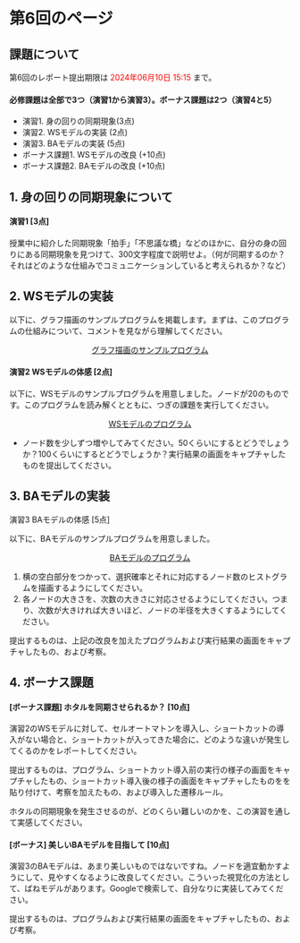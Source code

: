 # 第6回のページ



## 課題について

第6回のレポート提出期限は <span style="color: red;">2024年06月10日 15:15</span> まで。



#### 必修課題は全部で3つ（演習1から演習3）。ボーナス課題は2つ（演習4と5）
- 演習1. 身の回りの同期現象(3点)
- 演習2. WSモデルの実装 (2点)
- 演習3. BAモデルの実装 (5点)
- ボーナス課題1. WSモデルの改良 (+10点)
- ボーナス課題2. BAモデルの改良 (+10点)




## 1. 身の回りの同期現象について


#### 演習1 [3点]

授業中に紹介した同期現象「拍手」「不思議な橋」などのほかに、自分の身の回りにある同期現象を見つけて、300文字程度で説明せよ。（何が同期するのか？それはどのような仕組みでコミュニケーションしていると考えられるか？など）



## 2. WSモデルの実装

以下に、グラフ描画のサンプルプログラムを掲載します。まずは、このプログラムの仕組みについて、コメントを見ながら理解してください。


<p align="center"><a href="ex1.pde" download="ex1.pde" target="_blank">グラフ描画のサンプルプログラム</a></p>



#### 演習2 WSモデルの体感 [2点]

以下に、WSモデルのサンプルプログラムを用意しました。ノードが20のものです。このプログラムを読み解くとともに、つぎの課題を実行してください。

<p align="center"><a href="ex2.pde" download="ex2.pde" target="_blank">WSモデルのプログラム</a></p>



- ノード数を少しずつ増やしてみてください。50くらいにするとどうでしょうか？100くらいにするとどうでしょうか？実行結果の画面をキャプチャしたものを提出してください。





## 3. BAモデルの実装

演習3 BAモデルの体感 [5点]

以下に、BAモデルのサンプルプログラムを用意しました。



<p align="center"><a href="ex3.pde" download="ex3.pde" target="_blank">BAモデルのプログラム</a></p>



1. 横の空白部分をつかって、選択確率とそれに対応するノード数のヒストグラムを描画するようにしてください。
2. 各ノードの大きさを、次数の大きさに対応させるようにしてください。つまり、次数が大きければ大きいほど、ノードの半径を大きくするようにしてください。

提出するものは、上記の改良を加えたプログラムおよび実行結果の画面をキャプチャしたもの、および考察。







## 4. ボーナス課題



#### [ボーナス課題] ホタルを同期させられるか？ [10点]

演習2のWSモデルに対して、セルオートマトンを導入し、ショートカットの導入がない場合と、ショートカットが入ってきた場合に、どのような違いが発生してくるのかをレポートしてください。

提出するものは、プログラム、ショートカット導入前の実行の様子の画面をキャプチャしたもの、ショートカット導入後の様子の画面をキャプチャしたものをを貼り付けて、考察を加えたもの、および導入した遷移ルール。

ホタルの同期現象を発生させるのが、どのくらい難しいのかを、この演習を通して実感してください。






#### [ボーナス] 美しいBAモデルを目指して [10点]

演習3のBAモデルは、あまり美しいものではないですね。ノードを適宜動かすようにして、見やすくなるように改良してください。こういった視覚化の方法として、ばねモデルがあります。Googleで検索して、自分なりに実装してみてください。

提出するものは、プログラムおよび実行結果の画面をキャプチャしたもの、および考察。
